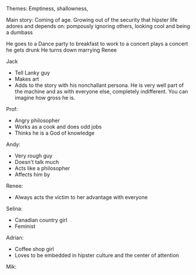 Themes: Emptiness, shallowness,

Main story: Coming of age. Growing out of the security that hipster life adores and depends on: pompously ignoring others, looking cool and being a dumbass



He goes to a Dance party
to breakfast
to work
to a concert
plays a concert
he gets drunk
He turns down marrying Renee



Jack
- Tell Lanky guy
- Makes art
- Adds to the story with his nonchallant persona. He is very well part of the machine and as with everyone else, completely indifferent. You can imagine how gross he is.

Prof:
- Angry philosopher
- Works as a cook and does odd jobs
- Thinks he is a God of knowledge

Andy:
- Very rough guy
- Doesn't talk much
- Acts like a philosopher
- Affects him by

Renee:
- Always acts the victim to her advantage with everyone

Selina:
- Canadian country girl
- Feminist

Adrian:
- Coffee shop girl
- Loves to be embedded in hipster culture and the center of attention

Mik:
